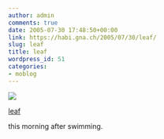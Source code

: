 ```yaml
---
author: admin
comments: true
date: 2005-07-30 17:48:50+00:00
link: https://habi.gna.ch/2005/07/30/leaf/
slug: leaf
title: leaf
wordpress_id: 51
categories:
- moblog
---
```



 [![](http://photos21.flickr.com/29722905_4c599bcd52_m.jpg)](https://www.flickr.com/photos/habi/29722905/)
   

 
  [leaf](https://www.flickr.com/photos/habi/29722905/)
    

 



this morning after swimming.
  

